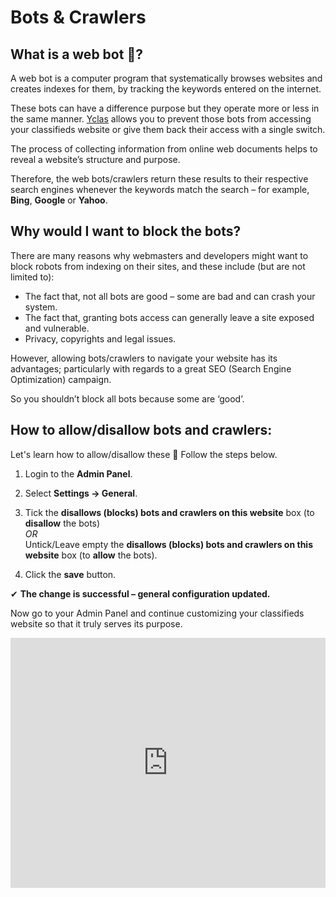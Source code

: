 # Bots & Crawlers


## **What is a web bot 🤖?**

A web bot is a computer program that systematically browses websites and creates indexes for them, by tracking the keywords entered on the internet. 

These bots can have a difference purpose but they operate more or less in the same manner.  [Yclas](http://yclas.com/)  allows you to prevent those bots from accessing your classifieds website or give them back their access with a single switch.

The process of collecting information from online web documents helps to reveal a website’s structure and purpose. 

Therefore, the web bots/crawlers return these results to their respective search engines whenever the keywords match the search – for example, **Bing**, **Google** or **Yahoo**.

## Why would I want to block the bots?

There are many reasons why webmasters and developers might want to block robots from indexing on their sites, and these include (but are not limited to):

-   The fact that, not all bots are good – some are bad and can crash your system.
-   The fact that, granting bots access can generally leave a site exposed and vulnerable.
-   Privacy, copyrights and legal issues.

However, allowing bots/crawlers to navigate your website has its advantages; particularly with regards to a great SEO (Search Engine Optimization) campaign. 

So you shouldn’t block all bots because some are ‘good’.

## How to allow/disallow bots and crawlers:
Let's learn how to allow/disallow these 🤖
 Follow the steps below.
1.  Login to the  **Admin Panel**.
2.  Select  **Settings -> General**.
3.  Tick the  **disallows (blocks) bots and crawlers on this website**  box  (to  **disallow**  the bots)  
    _OR_  
   Untick/Leave empty the  **disallows (blocks) bots and crawlers on this website**  box  (to  **allow**  the bots).
    
4.  Click the  **save**  button.

✔ **The change is successful – general configuration updated.**

Now go to your Admin Panel and continue customizing your classifieds website so that it truly serves its purpose.  

<iframe width="100%" height="400px" src="https://www.youtube.com/embed/VxlnFcjBXRA" title="Yclas video" frameborder="0" allow="accelerometer; autoplay; clipboard-write; encrypted-media; gyroscope; picture-in-picture" allowfullscreen></iframe>

